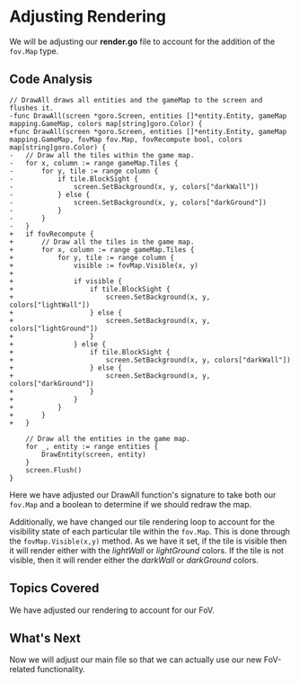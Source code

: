 # Adjusting Rendering
We will be adjusting our **render.go** file to account for the addition of the `fov.Map` type.

## Code Analysis
```
// DrawAll draws all entities and the gameMap to the screen and flushes it.
-func DrawAll(screen *goro.Screen, entities []*entity.Entity, gameMap mapping.GameMap, colors map[string]goro.Color) {
+func DrawAll(screen *goro.Screen, entities []*entity.Entity, gameMap mapping.GameMap, fovMap fov.Map, fovRecompute bool, colors map[string]goro.Color) {
-	// Draw all the tiles within the game map.
-	for x, column := range gameMap.Tiles {
-		for y, tile := range column {
-			if tile.BlockSight {
-				screen.SetBackground(x, y, colors["darkWall"])
-			} else {
-				screen.SetBackground(x, y, colors["darkGround"])
-			}
-		}
-	}
+	if fovRecompute {
+		// Draw all the tiles in the game map.
+		for x, column := range gameMap.Tiles {
+			for y, tile := range column {
+				visible := fovMap.Visible(x, y)
+
+				if visible {
+					if tile.BlockSight {
+						screen.SetBackground(x, y, colors["lightWall"])
+					} else {
+						screen.SetBackground(x, y, colors["lightGround"])
+					}
+				} else {
+					if tile.BlockSight {
+						screen.SetBackground(x, y, colors["darkWall"])
+					} else {
+						screen.SetBackground(x, y, colors["darkGround"])
+					}
+				}
+			}
+		}
+	}

	// Draw all the entities in the game map.
	for _, entity := range entities {
		DrawEntity(screen, entity)
	}
	screen.Flush()
}
```
Here we have adjusted our DrawAll function's signature to take both our `fov.Map` and a boolean to determine if we should redraw the map.

Additionally, we have changed our tile rendering loop to account for the visibility state of each particular tile within the `fov.Map`. This is done through the `fovMap.Visible(x,y)` method. As we have it set, if the tile is visible then it will render either with the *lightWall* or *lightGround* colors. If the tile is not visible, then it will render either the *darkWall* or *darkGround* colors.

## Topics Covered
We have adjusted our rendering to account for our FoV.

## What's Next
Now we will adjust our main file so that we can actually use our new FoV-related functionality.
